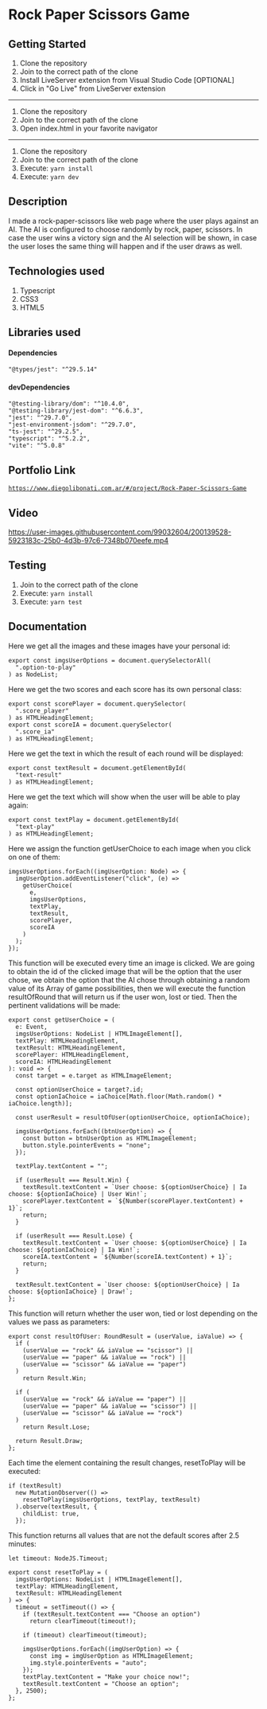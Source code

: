 # Rock Paper Scissors Game

## Getting Started

1. Clone the repository
2. Join to the correct path of the clone
3. Install LiveServer extension from Visual Studio Code [OPTIONAL]
4. Click in "Go Live" from LiveServer extension

---

1. Clone the repository
2. Join to the correct path of the clone
3. Open index.html in your favorite navigator

---

1. Clone the repository
2. Join to the correct path of the clone
3. Execute: `yarn install`
4. Execute: `yarn dev`

## Description

I made a rock-paper-scissors like web page where the user plays against an AI. The AI is configured to choose randomly by rock, paper, scissors. In case the user wins a victory sign and the AI selection will be shown, in case the user loses the same thing will happen and if the user draws as well.

## Technologies used

1. Typescript
2. CSS3
3. HTML5

## Libraries used

#### Dependencies

```
"@types/jest": "^29.5.14"
```

#### devDependencies

```
"@testing-library/dom": "^10.4.0",
"@testing-library/jest-dom": "^6.6.3",
"jest": "^29.7.0",
"jest-environment-jsdom": "^29.7.0",
"ts-jest": "^29.2.5",
"typescript": "^5.2.2",
"vite": "^5.0.8"
```

## Portfolio Link

[`https://www.diegolibonati.com.ar/#/project/Rock-Paper-Scissors-Game`](https://www.diegolibonati.com.ar/#/project/Rock-Paper-Scissors-Game)

## Video

https://user-images.githubusercontent.com/99032604/200139528-5923183c-25b0-4d3b-97c6-7348b070eefe.mp4

## Testing

1. Join to the correct path of the clone
2. Execute: `yarn install`
3. Execute: `yarn test`

## Documentation

Here we get all the images and these images have your personal id:

```
export const imgsUserOptions = document.querySelectorAll(
  ".option-to-play"
) as NodeList;
```

Here we get the two scores and each score has its own personal class:

```
export const scorePlayer = document.querySelector(
  ".score_player"
) as HTMLHeadingElement;
export const scoreIA = document.querySelector(
  ".score_ia"
) as HTMLHeadingElement;
```

Here we get the text in which the result of each round will be displayed:

```
export const textResult = document.getElementById(
  "text-result"
) as HTMLHeadingElement;
```

Here we get the text which will show when the user will be able to play again:

```
export const textPlay = document.getElementById(
  "text-play"
) as HTMLHeadingElement;
```

Here we assign the function getUserChoice to each image when you click on one of them:

```
imgsUserOptions.forEach((imgUserOption: Node) => {
  imgUserOption.addEventListener("click", (e) =>
    getUserChoice(
      e,
      imgsUserOptions,
      textPlay,
      textResult,
      scorePlayer,
      scoreIA
    )
  );
});
```

This function will be executed every time an image is clicked. We are going to obtain the id of the clicked image that will be the option that the user chose, we obtain the option that the AI chose through obtaining a random value of its Array of game possibilities, then we will execute the function resultOfRound that will return us if the user won, lost or tied. Then the pertinent validations will be made:

```
export const getUserChoice = (
  e: Event,
  imgsUserOptions: NodeList | HTMLImageElement[],
  textPlay: HTMLHeadingElement,
  textResult: HTMLHeadingElement,
  scorePlayer: HTMLHeadingElement,
  scoreIA: HTMLHeadingElement
): void => {
  const target = e.target as HTMLImageElement;

  const optionUserChoice = target?.id;
  const optionIaChoice = iaChoice[Math.floor(Math.random() * iaChoice.length)];

  const userResult = resultOfUser(optionUserChoice, optionIaChoice);

  imgsUserOptions.forEach((btnUserOption) => {
    const button = btnUserOption as HTMLImageElement;
    button.style.pointerEvents = "none";
  });

  textPlay.textContent = "";

  if (userResult === Result.Win) {
    textResult.textContent = `User choose: ${optionUserChoice} | Ia choose: ${optionIaChoice} | User Win!`;
    scorePlayer.textContent = `${Number(scorePlayer.textContent) + 1}`;
    return;
  }

  if (userResult === Result.Lose) {
    textResult.textContent = `User choose: ${optionUserChoice} | Ia choose: ${optionIaChoice} | Ia Win!`;
    scoreIA.textContent = `${Number(scoreIA.textContent) + 1}`;
    return;
  }

  textResult.textContent = `User choose: ${optionUserChoice} | Ia choose: ${optionIaChoice} | Draw!`;
};
```

This function will return whether the user won, tied or lost depending on the values we pass as parameters:

```
export const resultOfUser: RoundResult = (userValue, iaValue) => {
  if (
    (userValue == "rock" && iaValue == "scissor") ||
    (userValue == "paper" && iaValue == "rock") ||
    (userValue == "scissor" && iaValue == "paper")
  )
    return Result.Win;

  if (
    (userValue == "rock" && iaValue == "paper") ||
    (userValue == "paper" && iaValue == "scissor") ||
    (userValue == "scissor" && iaValue == "rock")
  )
    return Result.Lose;

  return Result.Draw;
};
```

Each time the element containing the result changes, resetToPlay will be executed:

```
if (textResult)
  new MutationObserver(() =>
    resetToPlay(imgsUserOptions, textPlay, textResult)
  ).observe(textResult, {
    childList: true,
  });
```

This function returns all values that are not the default scores after 2.5 minutes:

```
let timeout: NodeJS.Timeout;

export const resetToPlay = (
  imgsUserOptions: NodeList | HTMLImageElement[],
  textPlay: HTMLHeadingElement,
  textResult: HTMLHeadingElement
) => {
  timeout = setTimeout(() => {
    if (textResult.textContent === "Choose an option")
      return clearTimeout(timeout!);

    if (timeout) clearTimeout(timeout);

    imgsUserOptions.forEach((imgUserOption) => {
      const img = imgUserOption as HTMLImageElement;
      img.style.pointerEvents = "auto";
    });
    textPlay.textContent = "Make your choice now!";
    textResult.textContent = "Choose an option";
  }, 2500);
};
```
